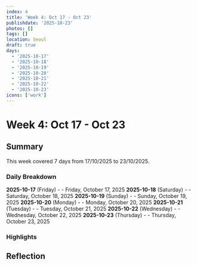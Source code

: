 ```yaml
---
index: 4
title: 'Week 4: Oct 17 - Oct 23'
publishdate: '2025-10-23'
photos: []
tags: []
location: Seoul
draft: true
days:
  - '2025-10-17'
  - '2025-10-18'
  - '2025-10-19'
  - '2025-10-20'
  - '2025-10-21'
  - '2025-10-22'
  - '2025-10-23'
icons: ['work']
---
```

# Week 4: Oct 17 - Oct 23

## Summary

This week covered 7 days from 17/10/2025 to 23/10/2025.

### Daily Breakdown

**2025-10-17** (Friday) -  - Friday, October 17, 2025
**2025-10-18** (Saturday) -  - Saturday, October 18, 2025
**2025-10-19** (Sunday) -  - Sunday, October 19, 2025
**2025-10-20** (Monday) -  - Monday, October 20, 2025
**2025-10-21** (Tuesday) -  - Tuesday, October 21, 2025
**2025-10-22** (Wednesday) -  - Wednesday, October 22, 2025
**2025-10-23** (Thursday) -  - Thursday, October 23, 2025

### Highlights

<!-- Add weekly highlights here -->

## Reflection

<!-- Add weekly reflection here -->
